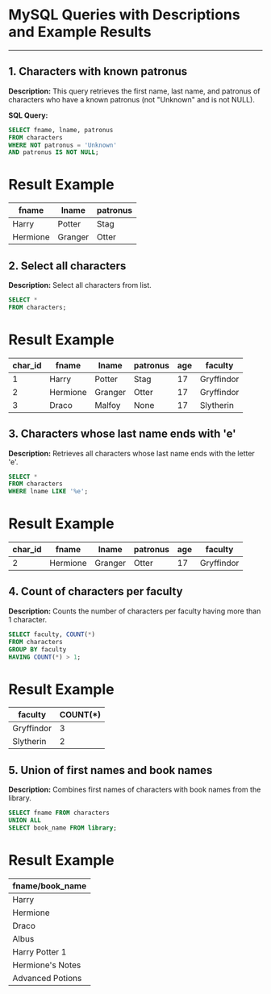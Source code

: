 # MySQL Queries with Descriptions and Example Results

---

## 1. Characters with known patronus
**Description:** This query retrieves the first name, last name, and patronus of characters who have a known patronus (not "Unknown" and is not NULL).

**SQL Query:**
```sql
SELECT fname, lname, patronus
FROM characters
WHERE NOT patronus = 'Unknown'
AND patronus IS NOT NULL;
```

# Result Example
| fname    | lname    | patronus |
|----------|----------|----------|
| Harry    | Potter   | Stag     |
| Hermione | Granger  | Otter    |

## 2. Select all characters
**Description:** Select all characters from list.
```sql
SELECT *
FROM characters;
```

# Result Example 
| char_id | fname    | lname    | patronus | age | faculty |
|-------|----------|----------|----------|-----|---------|
| 1 | Harry    | Potter   | Stag     | 17 | Gryffindor |
| 2 | Hermione | Granger  | Otter    | 17 | Gryffindor |
| 3 | Draco | Malfoy | None | 17 | Slytherin |

## 3. Characters whose last name ends with 'e'
**Description:** Retrieves all characters whose last name ends with the letter 'e'.
```sql
SELECT *  
FROM characters
WHERE lname LIKE '%e';
```

# Result Example
| char_id | fname    | lname    | patronus | age | faculty |
|---------|----------|----------|----------|-----|---------|
| 2 | Hermione | Granger  | Otter  | 17 | Gryffindor |


## 4. Count of characters per faculty
**Description:** Counts the number of characters per faculty having more than 1 character.
```sql
SELECT faculty, COUNT(*) 
FROM characters
GROUP BY faculty
HAVING COUNT(*) > 1;

```

# Result Example
| faculty | COUNT(*)  | 
|---------|--------|
| Gryffindor | 3 | 
| Slytherin | 2 | 


## 5. Union of first names and book names
**Description:** Combines first names of characters with book names from the library.
```sql
SELECT fname FROM characters 
UNION ALL
SELECT book_name FROM library;
```
# Result Example
| fname/book_name | 
|-----------------|
| Harry | 
| Hermione | 
| Draco |
| Albus |
| Harry Potter 1 |
| Hermione's Notes |
| Advanced Potions |







